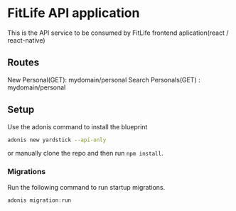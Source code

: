 # FitLife API application

This is the API service to be consumed by FitLife frontend aplication(react / react-native)

## Routes

New Personal(GET): mydomain/personal
Search Personals(GET) : mydomain/personal

## Setup

Use the adonis command to install the blueprint

```bash
adonis new yardstick --api-only
```

or manually clone the repo and then run `npm install`.


### Migrations

Run the following command to run startup migrations.

```js
adonis migration:run
```
